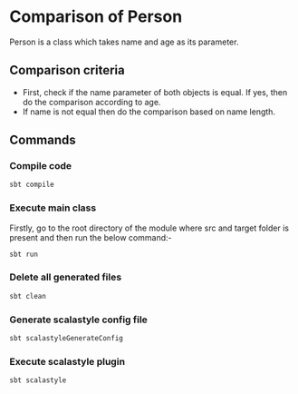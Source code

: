 # Comparison of Person

Person is a class which takes name and age as its parameter.

## Comparison criteria

* First, check if the name parameter of both objects is equal. If yes, then do the comparison according to age.
* If name is not equal then do the comparison based on name length.

## Commands

### Compile code

```bash
sbt compile
```
### Execute main class
Firstly, go to the root directory of the module where src and target folder is present and then run the below command:-

```bash
sbt run
```

### Delete all generated files

```bash
sbt clean
```

### Generate scalastyle config file

```bash
sbt scalastyleGenerateConfig
```

### Execute scalastyle plugin

```bash
sbt scalastyle
```